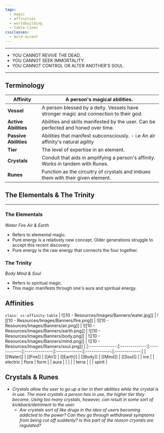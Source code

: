 ```yaml
---
tags:
  - magic
  - affinities
  - worldbuilding
  - table-lines
cssclasses:
  - bold-accent
---
```


***
- YOU CANNOT REVIVE THE DEAD.
- YOU CANNOT SEEK IMMORTALITY.
- YOU CANNOT CONTROL OR ALTER ANOTHER'S SOUL.
***

## Terminology

| **Affinity**          | A person's magical abilities.                                                         |
| --------------------- | ------------------------------------------------------------------------------------- |
| **Vessel**            | A person blessed by a deity. Vessels have stronger magic and connection to their god. |
| **Active Abilities**  | Abilities and skills manifested by the user. Can be perfected and honed over time.    |
| **Passive Abilities** | Abilities that manifest subconsciously. - i.e An air affinity's natural agility       |
| **Tier**              | The level of expertise in an element.                                                 |
| **Crystals**          | Conduit that aids in amplifying a person's affinity. Works in tandem with Runes.      |
| **Runes**             | Function as the circuitry of crystals and imbues them with their given element.       |

## The Elementals & The Trinity
---
### The Elementals
 *Water Fire Air & Earth*
* Refers to elemental magic.
* Pure energy is a relatively new concept. Older generations struggle to accept this recent discovery.
* Pure energy is the raw energy that connects the four together.

### The Trinity
*Body Mind & Soul*
- Refers to spiritual magic.
- This magic manifests through one's aura and spiritual energy.

## Affinities

`class: cc-affinity-table`
| ![[10 - Resources/Images/Banners/water.jpg]] | ![[10 - Resources/Images/Banners/fire.png]] | ![[10 - Resources/Images/Banners/air.png]] | ![[10 - Resources/Images/Banners/earth.png]] | ![[10 - Resources/Images/Banners/body.png]] | ![[10 - Resources/Images/Banners/mind.png]] | ![[10 - Resources/Images/Banners/soul.png]] |
|:--------------:|:-------------:|:------------:|:--------------:|:-------------:|:-------------:|:-------------:|
|   [[Water]]    |   [[Fire]]    |   [[Air]]    |   [[Earth]]    |   [[Body]]    |   [[Mind]]    |   [[Soul]]    |
|      ice       |               |   electric   |     flora      |     form      |               |     aura      |
|                |               |              |     terra      |               |               |    spirit     |

## Crystals & Runes
- *Crystals allow the user to go up a tier in their abilities while the crystal is in use. The more crystals a person has in use, the higher tier they become. Using too many crystals, however, can result in some sort of kickback/detriment to the user.*
	- *Are crystals sort of like drugs in the idea of users becoming addicted to the power? Can they go through withdrawal symptoms from being cut off suddenly? Is this part of the reason crystals are regulated?* 
